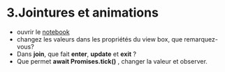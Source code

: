 # 3.Jointures et animations
- ouvrir le [notebook](https://observablehq.com/@d3/selection-join)
- changez les valeurs  dans les propriétés du view box, que remarquez-vous?
- Dans **join**, que fait **enter**, **update** et **exit** ?
- Que permet **await Promises.tick()** , changer la valeur et observer.
